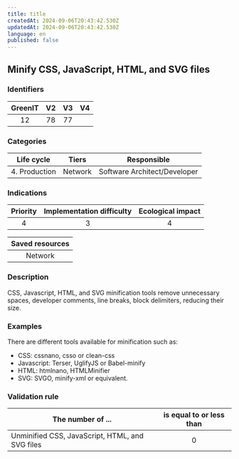 ```yaml
---
title: title
createdAt: 2024-09-06T20:43:42.530Z
updatedAt: 2024-09-06T20:43:42.530Z
language: en
published: false
---
```

## Minify CSS, JavaScript, HTML, and SVG files

### Identifiers

| GreenIT | V2  | V3  |  V4  |
|:-------:|:---:|:---:|:----:|
|   12    | 78  |  77 |      |

### Categories

|  Life cycle   |  Tiers  |         Responsible          |
|:-------------:|:-------:|:----------------------------:|
| 4. Production | Network | Software Architect/Developer |

### Indications

| Priority | Implementation difficulty | Ecological impact |
|:--------:|:-------------------------:|:-----------------:|
|    4     |             3             |         4         |

|                      Saved resources                      |
|:---------------------------------------------------------:|
|                          Network                          |

### Description

CSS, Javascript, HTML, and SVG minification tools remove unnecessary spaces, developer comments, line breaks, block delimiters, reducing their size.

### Examples

There are different tools available for minification such as:

- CSS: cssnano, csso or clean-css 
- Javascript: Terser, UglifyJS or Babel-minify 
- HTML: htmlnano, HTMLMinifier
- SVG: SVGO, minify-xml or equivalent.

### Validation rule

| The number of ...                               | is equal to or less than |  
|-------------------------------------------------|:------------------------:|
| Unminified CSS, JavaScript, HTML, and SVG files |            0             |
